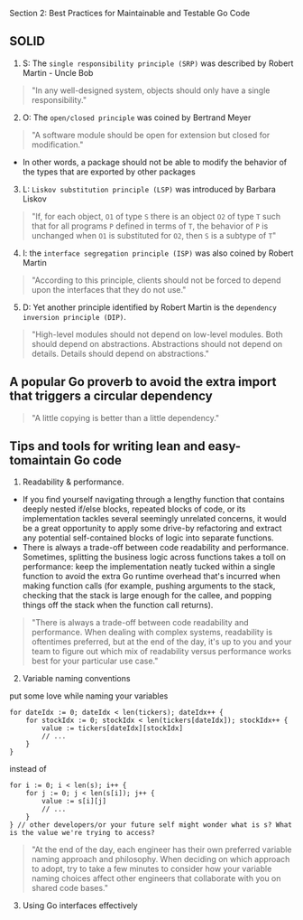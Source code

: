 Section 2: Best Practices for Maintainable and Testable Go Code

## SOLID

1. S: The `single responsibility principle (SRP)` was described by Robert Martin - Uncle Bob
> "In any well-designed system, objects should only have a single responsibility."

2. O: The `open/closed principle` was coined by Bertrand Meyer
> "A software module should be open for extension but closed for modification."

- In other words, a package should not be able to modify the behavior of
the types that are exported by other packages

3. L: `Liskov substitution principle (LSP)` was introduced by Barbara Liskov
> "If, for each object, `O1` of type `S` there is an object `O2` of type `T` such that for all  programs `P` defined in terms of `T`, the behavior of `P` is unchanged when `O1` is substituted for `O2`, then `S` is a subtype of `T`"


4. I: the `interface segregation principle (ISP)` was also coined by Robert Martin
> "According to this principle, clients should not be forced to depend upon the interfaces that they do not use."


5. D: Yet another principle identified by Robert Martin is the `dependency inversion principle (DIP)`.
> "High-level modules should not depend on low-level modules. Both should depend on abstractions. 
Abstractions should not depend on details. Details should depend on abstractions."

## A popular Go proverb to avoid the extra import that triggers a circular dependency
> "A little copying is better than a little dependency."

## Tips and tools for writing lean and easy-tomaintain Go code
1. Readability & performance.
- If you find yourself navigating through a lengthy function that contains deeply nested if/else blocks, repeated blocks of code, or its implementation tackles several seemingly unrelated concerns, it would be a great opportunity to apply some drive-by refactoring and extract any potential self-contained blocks of logic into separate functions.
- There is always a trade-off between code readability and performance. Sometimes, splitting the business logic across functions takes a toll on performance: keep the implementation neatly tucked within a single function to avoid the extra Go runtime overhead that's incurred when making function calls (for example, pushing arguments to the stack, checking that the stack is large enough for the callee, and popping things off the stack when the function call returns).
> "There is always a trade-off between code readability and performance.
When dealing with complex systems, readability is oftentimes preferred,
but at the end of the day, it's up to you and your team to figure out which
mix of readability versus performance works best for your particular use
case."

2. Variable naming conventions

put some love while naming your variables

    for dateIdx := 0; dateIdx < len(tickers); dateIdx++ {
        for stockIdx := 0; stockIdx < len(tickers[dateIdx]); stockIdx++ {
            value := tickers[dateIdx][stockIdx]
            // ...
        }
    }

instead of

    for i := 0; i < len(s); i++ {
        for j := 0; j < len(s[i]); j++ {
            value := s[i][j]
            // ...
        }
    } // other developers/or your future self might wonder what is s? What is the value we're trying to access?

> "At the end of the day, each engineer has their own preferred variable
naming approach and philosophy. When deciding on which approach to
adopt, try to take a few minutes to consider how your variable naming
choices affect other engineers that collaborate with you on shared code
bases."

3. Using Go interfaces effectively
